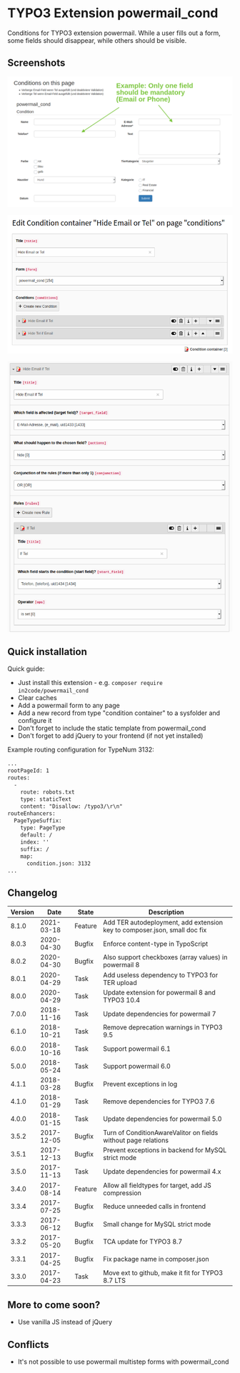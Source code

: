 # TYPO3 Extension powermail_cond

Conditions for TYPO3 extension powermail.
While a user fills out a form, some fields should disappear, while
others should be visible.

## Screenshots

![Example form with conditions](Documentation/Images/screenshot_powermail_cond_frontend.png "Example form with conditions")

![Backend view to records](Documentation/Images/screenshot_powermail_cond_backend_records.png "Backend view to records")

![Backend view to records with rule](Documentation/Images/screenshot_powermail_cond_backend_records_conditionrule.png "Backend view to records with rule")


## Quick installation

Quick guide:
- Just install this extension - e.g. `composer require in2code/powermail_cond`
- Clear caches
- Add a powermail form to any page
- Add a new record from type "condition container" to a sysfolder and configure it
- Don't forget to include the static template from powermail_cond
- Don't forget to add jQuery to your frontend (if not yet installed)

Example routing configuration for TypeNum 3132:

```
...
rootPageId: 1
routes:
  -
    route: robots.txt
    type: staticText
    content: "Disallow: /typo3/\r\n"
routeEnhancers:
  PageTypeSuffix:
    type: PageType
    default: /
    index: ''
    suffix: /
    map:
      condition.json: 3132
...
```

## Changelog

| Version    | Date       | State      | Description                                                                  |
| ---------- | ---------- | ---------- | ---------------------------------------------------------------------------- |
| 8.1.0      | 2021-03-18 | Feature    | Add TER autodeployment, add extension key to composer.json, small doc fix    |
| 8.0.3      | 2020-04-30 | Bugfix     | Enforce content-type in TypoScript                                           |
| 8.0.2      | 2020-04-30 | Bugfix     | Also support checkboxes (array values) in powermail 8                        |
| 8.0.1      | 2020-04-29 | Task       | Add useless dependency to TYPO3 for TER upload                               |
| 8.0.0      | 2020-04-29 | Task       | Update extension for powermail 8 and TYPO3 10.4                              |
| 7.0.0      | 2018-11-16 | Task       | Update dependencies for powermail 7                                          |
| 6.1.0      | 2018-10-21 | Task       | Remove deprecation warnings in TYPO3 9.5                                     |
| 6.0.0      | 2018-10-16 | Task       | Support powermail 6.1                                                        |
| 5.0.0      | 2018-05-24 | Task       | Support powermail 6.0                                                        |
| 4.1.1      | 2018-03-28 | Bugfix     | Prevent exceptions in log                                                    |
| 4.1.0      | 2018-01-29 | Task       | Remove dependencies for TYPO3 7.6                                            |
| 4.0.0      | 2018-01-15 | Task       | Update dependencies for powermail 5.0                                        |
| 3.5.2      | 2017-12-05 | Bugfix     | Turn of ConditionAwareValitor on fields without page relations               |
| 3.5.1      | 2017-12-13 | Bugfix     | Prevent exceptions in backend for MySQL strict mode                          |
| 3.5.0      | 2017-11-13 | Task       | Update dependencies for powermail 4.x                                        |
| 3.4.0      | 2017-08-14 | Feature    | Allow all fieldtypes for target, add JS compression                          |
| 3.3.4      | 2017-07-25 | Bugfix     | Reduce unneeded calls in frontend                                            |
| 3.3.3      | 2017-06-12 | Bugfix     | Small change for MySQL strict mode                                           |
| 3.3.2      | 2017-05-20 | Bugfix     | TCA update for TYPO3 8.7                                                     |
| 3.3.1      | 2017-04-25 | Bugfix     | Fix package name in composer.json                                            |
| 3.3.0      | 2017-04-23 | Task       | Move ext to github, make it fit for TYPO3 8.7 LTS                            |

## More to come soon?

- Use vanilla JS instead of jQuery

## Conflicts

- It's not possible to use powermail multistep forms with powermail_cond
